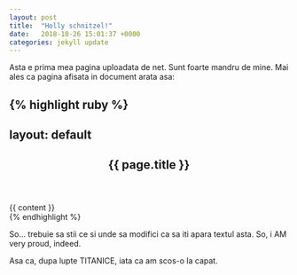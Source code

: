 ```yaml
---
layout: post
title:  "Holly schnitzel!"
date:   2018-10-26 15:01:37 +0000
categories: jekyll update
---
```


Asta e prima mea pagina uploadata de net. 
Sunt foarte mandru de mine. Mai ales ca pagina afisata in document arata asa:

{% highlight ruby %}
---
layout: default
---
<article class="post">

  <header class="post-header">
    <h1 class="post-title">{{ page.title }}</h1>
  </header>

  <div class="post-content">
    {{ content }}
  </div>

</article>
{% endhighlight %}

So... trebuie sa stii ce si unde sa modifici ca sa iti apara textul asta. 
So, i AM very proud, indeed.

Asa ca, dupa lupte TITANICE, iata ca am scos-o la capat.




[jekyll-docs]: http://jekyllrb.com/docs/home
[jekyll-gh]:   https://github.com/jekyll/jekyll
[jekyll-talk]: https://talk.jekyllrb.com/
